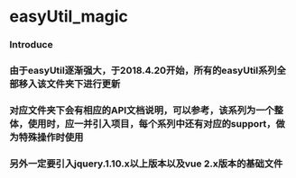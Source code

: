 # easyUtil_magic
 <h3>Introduce</h3>
<h3>由于easyUtil逐渐强大，于2018.4.20开始，所有的easyUtil系列全部移入该文件夹下进行更新</h3>
<h3>对应文件夹下会有相应的API文档说明，可以参考，该系列为一个整体，使用时，应一并引入项目，每个系列中还有对应的support，做为特殊操作时使用</h3>
<h3>另外一定要引入jquery.1.10.x以上版本以及vue 2.x版本的基础文件</h3>
